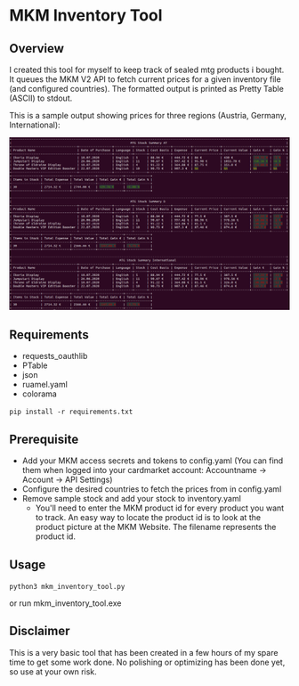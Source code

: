 # MKM Inventory Tool

## Overview
I created this tool for myself to keep track of sealed mtg products i bought. It queues the MKM V2 API to fetch current prices for a given inventory file (and configured countries). The formatted output is printed as Pretty Table (ASCII) to stdout. 

This is a sample output showing prices for three regions (Austria, Germany, International):

![Sample Outpu](/doc/MKM_Inventory_Tool_Example.png?raw=true "")

## Requirements
* requests_oauthlib
* PTable
* json
* ruamel.yaml
* colorama

`pip install -r requirements.txt`

## Prerequisite

* Add your MKM access secrets and tokens to config.yaml (You can find them when logged into your cardmarket account: Accountname -> Account -> API Settings)
* Configure the desired countries to fetch the prices from in config.yaml
* Remove sample stock and add your stock to inventory.yaml
  * You'll need to enter the MKM product id for every product you want to track. An easy way to locate the product id is to look at the product picture at the MKM Website. The filename represents the product id.

## Usage

`python3 mkm_inventory_tool.py`

or run mkm_inventory_tool.exe

## Disclaimer

This is a very basic tool that has been created in a few hours of my spare time to get some work done. No polishing or optimizing has been done yet, so use at your own risk.
